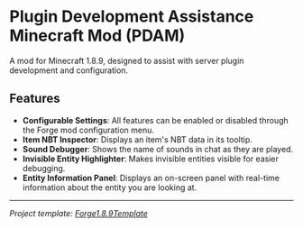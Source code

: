 # Plugin Development Assistance Minecraft Mod (PDAM)

A mod for Minecraft 1.8.9, designed to assist with server plugin development and configuration.

## Features
- **Configurable Settings**: All features can be enabled or disabled through the Forge mod configuration menu.
- **Item NBT Inspector**: Displays an item's NBT data in its tooltip.
- **Sound Debugger**: Shows the name of sounds in chat as they are played.
- **Invisible Entity Highlighter**: Makes invisible entities visible for easier debugging.
- **Entity Information Panel**: Displays an on-screen panel with real-time information about the entity you are looking at.

---
*Project template: [Forge1.8.9Template](https://github.com/nea89o/Forge1.8.9Template)*